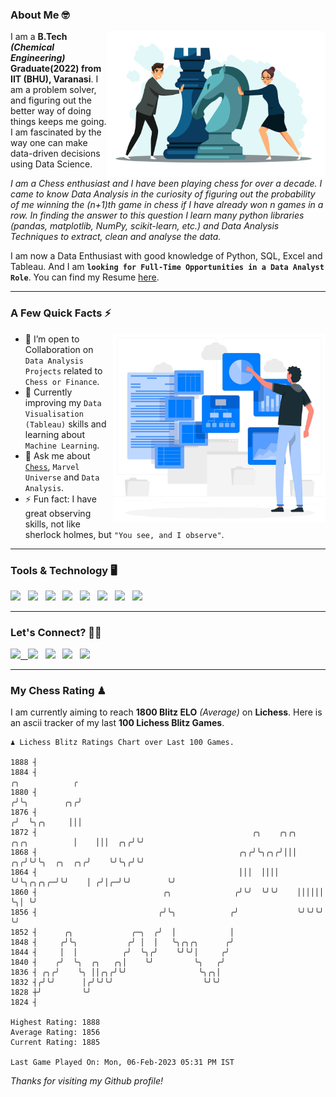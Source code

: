 ### About Me 🤓
<img align="right" alt="Coding" width="350" src="https://github.com/Laxman-Lakhan/Laxman-Lakhan/blob/master/Assets/Chess_Vector.jpg">   

I am a **B.Tech** _**(Chemical Engineering)**_ **Graduate(2022) from IIT (BHU), Varanasi**. I am a problem solver, and figuring out the better way of doing things keeps me going. I am fascinated by the way one can make data-driven decisions using Data Science. 

_I am a Chess enthusiast and I have been playing chess for over a decade. I came to know Data Analysis in the curiosity of figuring out the probability of me winning the (n+1)th game in chess if I have already won n games in a row. In finding the answer to this question I learn many python libraries (pandas, matplotlib, NumPy, scikit-learn, etc.) and Data Analysis Techniques to extract, clean and analyse the data._

I am now a Data Enthusiast with good knowledge of Python, SQL, Excel and Tableau. And I am **`looking for Full-Time Opportunities in a Data Analyst Role`**. You can find my Resume
 [here](https://drive.google.com/file/d/1UIOoogRLj5eGQFQBkuvMmTISZVdl2Ok7/view?usp=sharing).


---

### A Few Quick Facts ⚡️
<img align="right" alt="Coding" width="340" src="https://github.com/Laxman-Lakhan/Laxman-Lakhan/blob/master/Assets/Data_Vector.jpg">   

- 🤝 I’m open to Collaboration on `Data Analysis Projects` related to `Chess or Finance`.
- 📖 Currently improving my `Data Visualisation (Tableau)` skills and learning about `Machine Learning`.
- 💬 Ask me about [`Chess`](https://lichess.org/@/YourKingIsInDanger), `Marvel Universe` and `Data Analysis`.
- ⚡️ Fun fact: I have great observing skills, not like sherlock holmes, but `"You see, and I observe"`.

---
### Tools & Technology 🖥

<img src="https://img.shields.io/badge/Python-white?logo=Python&logoColor=ColorName&style=ShieldStyle" /> &nbsp;
<img src="https://img.shields.io/badge/MySQL-white?logo=MySQL&logoColor=ColorName&style=ShieldStyle" /> &nbsp;
<img src="https://img.shields.io/badge/Tableau-white?logo=Tableau&logoColor=ColorName&style=ShieldStyle" /> &nbsp;
<img src="https://img.shields.io/badge/Excel-white?logo=Microsoft+Excel&logoColor=196F3D&style=ShieldStyle" /> &nbsp;
<img src="https://img.shields.io/badge/Jupyter-white?logo=Jupyter&logoColor=ColorName&style=ShieldStyle" /> &nbsp;
<img src="https://img.shields.io/badge/pandas-white?logo=Pandas&logoColor=000080&style=ShieldStyle" /> &nbsp;
<img src="https://img.shields.io/badge/numpy-white?logo=Numpy&logoColor=85C1E9&style=ShieldStyle" /> &nbsp;
<img src="https://img.shields.io/badge/scikit learn-white?logo=Scikit+Learn&logoColor=ColorName&style=ShieldStyle" /> &nbsp;



---

### Let's Connect? 🫳🏻

<a href="mailto:laxmansingh.lakhan@gmail.com"> <img src="https://img.icons8.com/fluent/48/000000/gmail.png" width="3.5%"/> &nbsp;
[<img src="https://img.icons8.com/color/48/000000/linkedin.png" width="3.5%"/>](https://www.linkedin.com/in/laxman-lakhan/)  &nbsp;
[<img src="https://img.icons8.com/fluent/48/000000/facebook-new.png" width="3.5%"/>](https://www.facebook.com/s.laxmanlakhan/)  &nbsp;
[<img src="https://img.icons8.com/fluent/48/000000/instagram-new.png" width="3.5%"/>](https://www.instagram.com/laxman.lakhan/)  &nbsp;
[<img src="https://img.icons8.com/color/48/000000/twitter.png" width="3.5%"/>](https://twitter.com/laxman__lakhan)  &nbsp;

 ---
  
### My Chess Rating ♟
  
I am currently aiming to reach **1800 Blitz ELO** *(Average)* on **Lichess**. Here is an ascii tracker of my last **100 Lichess Blitz Games**.

  ```
  ♟︎ 𝙻𝚒𝚌𝚑𝚎𝚜𝚜 𝙱𝚕𝚒𝚝𝚣 𝚁𝚊𝚝𝚒𝚗𝚐𝚜 𝙲𝚑𝚊𝚛𝚝 𝚘𝚟𝚎𝚛 𝙻𝚊𝚜𝚝 𝟷00 𝙶𝚊𝚖𝚎𝚜.
  
1888 ┤
1884 ┤                                                                                    ╭╮            ╭
1880 ┤                                                                                   ╭╯╰╮        ╭╮╭╯
1876 ┤                                                                                  ╭╯  ╰╮╭╮     │││
1872 ┤                                                ╭╮    ╭╮╭╮          ╭╮╭╮          │    │││  ╭╮╭╯╰╯
1868 ┤                                             ╭╮╭╯╰╮╭╮╭╯│││       ╭╮╭╯╰╯╰╮  ╭╮  ╭╮╭╯    ╰╯╰╮╭╯╰╯
1864 ┤                                             │││  ││││ ╰╯╰╮╭╮╭╮╭─╯╰╯    │ ╭╯│╭─╯╰╯        ╰╯
1860 ┤                            ╭╮              ╭╯╰╯  ╰╯╰╯    ││││││        ╰╮│ ╰╯
1856 ┤                           ╭╯╰╮            ╭╯             ╰╯╰╯╰╯         ╰╯
1852 ┤      ╭╮             ╭─╮  ╭╯  │            │
1848 ┤     ╭╯╰╮           ╭╯ │  │   ╰╮╭╮╭╮      ╭╯
1844 ┤     │  │          ╭╯  ╰╮╭╯    ╰╯╰╯│     ╭╯
1840 ┤    ╭╯  ╰╮  ╭╮   ╭╮│    ╰╯         ╰╮   ╭╯
1836 ┤ ╭╮╭╯    ╰╮ ││╭╮╭╯╰╯                ╰╮╭╮│
1832 ┤╭╯╰╯      │╭╯╰╯╰╯                    ╰╯╰╯
1828 ┼╯         ╰╯
1824 ┤ 

Highest Rating: 1888
Average Rating: 1856
Current Rating: 1885 

Last Game Played On: Mon, 06-Feb-2023 05:31 PM IST
  ```
  
  
*Thanks for visiting my Github profile!*
